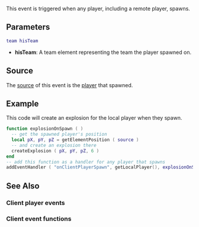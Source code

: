 This event is triggered when any player, including a remote player, spawns.

Parameters
----------

``` lua
team hisTeam
```

-   **hisTeam**: A team element representing the team the player spawned on.

Source
------

The [source](/event_system#Event_source.md "wikilink") of this event is the [player](/player.md "wikilink") that spawned.

Example
-------

This code will create an explosion for the local player when they spawn.

``` lua
function explosionOnSpawn ( )
  -- get the spawned player's position
  local pX, pY, pZ = getElementPosition ( source )
  -- and create an explosion there
  createExplosion ( pX, pY, pZ, 6 )
end
-- add this function as a handler for any player that spawns
addEventHandler ( "onClientPlayerSpawn", getLocalPlayer(), explosionOnSpawn )
```

See Also
--------

### Client player events

### Client event functions
